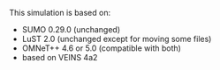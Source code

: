 This simulation is based on:

 - SUMO 0.29.0 (unchanged)
 - LuST 2.0 (unchanged except for moving some files)
 - OMNeT++ 4.6 or 5.0 (compatible with both)
 - based on VEINS 4a2
